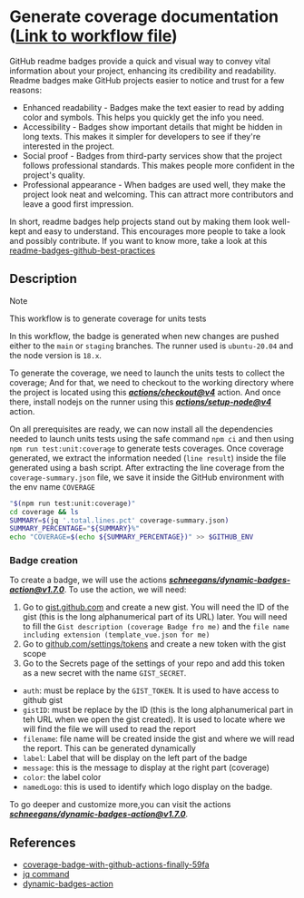 # Generate coverage documentation ([Link to workflow file](./generate-coverage.yml))

GitHub readme badges provide a quick and visual way to convey vital information about your project, enhancing its credibility and readability.
Readme badges make GitHub projects easier to notice and trust for a few reasons:

- Enhanced readability - Badges make the text easier to read by adding color and symbols. This helps you quickly get the info you need.
- Accessibility - Badges show important details that might be hidden in long texts. This makes it simpler for developers to see if they're interested in the project.
- Social proof - Badges from third-party services show that the project follows professional standards. This makes people more confident in the project's quality.
- Professional appearance - When badges are used well, they make the project look neat and welcoming. This can attract more contributors and leave a good first impression.

In short, readme badges help projects stand out by making them look well-kept and easy to understand. This encourages more people to take a look and possibly contribute. If you want to know more, take a look at this [readme-badges-github-best-practices](https://daily.dev/blog/readme-badges-github-best-practices)

## Description

> [!NOTE]
> This workflow is to generate coverage for units tests

In this workflow, the badge is generated when new changes are pushed either to the `main` or `staging` branches. The runner used is `ubuntu-20.04` and the node version is `18.x`.

To generate the coverage, we need to launch the units tests to collect the coverage; And for that, we need to checkout to the working directory where the project is located using this _**[actions/checkout@v4](https://www.github.com/actions/checkout/tree/v4/)**_ action. And once there, install nodejs on the runner using this _**[actions/setup-node@v4](https://github.com/actions/setup-node/tree/v4/)**_ action.

On all prerequisites are ready, we can now install all the dependencies needed to launch units tests using the safe command `npm ci` and then using `npm run test:unit:coverage` to generate tests coverages. Once coverage generated, we extract the information needed (`line result`) inside the file generated using a bash script. After extracting the line coverage from the `coverage-summary.json` file, we save it inside the GitHub environment with the env name `COVERAGE`

```bash
"$(npm run test:unit:coverage)"
cd coverage && ls
SUMMARY=$(jq '.total.lines.pct' coverage-summary.json)
SUMMARY_PERCENTAGE="${SUMMARY}%"
echo "COVERAGE=$(echo ${SUMMARY_PERCENTAGE})" >> $GITHUB_ENV
```

### Badge creation

To create a badge, we will use the actions _**[schneegans/dynamic-badges-action@v1.7.0](https://github.com/schneegans/dynamic-badges-action/tree/v1.7.0/)**_. To use the action, we will need:

1. Go to [gist.github.com](https://gist.github.com/) and create a new gist. You will need the ID of the gist (this is the long alphanumerical part of its URL) later. You will need to fill the `Gist description (coverage Badge fro me)` and the `file name including extension (template_vue.json for me)`
2. Go to [github.com/settings/tokens](https://github.com/settings/tokens) and create a new token with the gist scope
3. Go to the Secrets page of the settings of your repo and add this token as a new secret with the name `GIST_SECRET`.

- `auth`: must be replace by the `GIST_TOKEN`. It is used to have access to github gist
- `gistID`: must be replace by the ID (this is the long alphanumerical part in teh URL when we open the gist created). It is used to locate where we will find the file we will used to read the report
- `filename`: file name will be created inside the gist and where we will read the report. This can be generated dynamically
- `label`: Label that will be display on the left part of the badge
- `message`: this is the message to display at the right part (coverage)
- `color`: the label color
- `namedLogo`: this is used to identify which logo display on the badge.

To go deeper and customize more,you can visit the actions _**[schneegans/dynamic-badges-action@v1.7.0](https://github.com/schneegans/dynamic-badges-action/tree/v1.7.0/)**_.

## References

- [coverage-badge-with-github-actions-finally-59fa](https://dev.to/thejaredwilcurt/coverage-badge-with-github-actions-finally-59fa)
- [jq command](https://www.baeldung.com/linux/jq-command-json)
- [dynamic-badges-action](https://github.com/schneegans/dynamic-badges-action/tree/v1.7.0/)
